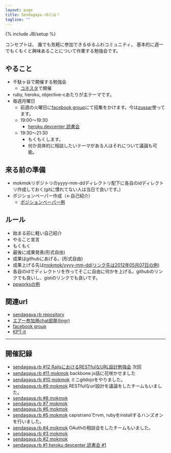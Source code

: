 ```yaml
---
layout: page
title: Sendagaya.rbとは？
tagline: ""
---
```

{% include JB/setup %}

コンセプトは、 誰でも気軽に参加できるゆるふわコミュニティ。
基本的に週一でもくもくと興味あることについて作業する勉強会です。

## やること
* 千駄ヶ谷で開催する勉強会
    * [コネスタ](http://www.connectstar.jp/)で開催
* ruby, heroku, objective-cあたりが主テーマです。
* 毎週月曜日
    * 前週の火曜日に[facebook group](https://www.facebook.com/groups/132324356892674/)にて招集をかけます。今は[zussar](http://www.zusaar.com/user/agZ6dXNhYXJyFQsSBFVzZXIiCzkwNTU4MDIwX3R3DA)使ってます。
    * 19:00〜19:30
        * [heroku devcenter 読書会](https://github.com/herokaijp/devcenter/wiki)
    * 19:30〜21:30
        * もくもくします。
        * 何か具体的に相談したいテーマがある人はそれについて議論も可能。

## 来る前の準備
* mokmokリポジトリのyyyy-mm-ddディレクトリ配下に各自のidディレクトリ作成しておく(gitに慣れてない人は当日で良いです。)
* ポジションペーパー作成（←自己紹介）
    * [ポジションペーパー例](https://github.com/sendagayarb/sendagayarb.github.com/wiki/%E8%87%AA%E5%B7%B1%E7%B4%B9%E4%BB%8B)

## ルール
* 始まる前に軽い自己紹介
* やること宣言
* もくもく
* 最後に成果発表(形式自由)
* 成果はgithubにあげる。(形式自由)
* 成果上げる先は[mokmok/yyyy-mm-dd(リンク先は2012年05月07日の例)](https://github.com/sendagayarb/mokmok/tree/master/2012-05-07)
* 各自のidでディレクトリを作ってそこに自由に何かを上げる。githubのリンクでも良いし、gistのリンクでも良いです。
* [ppworksの例](https://github.com/sendagayarb/mokmok/blob/master/2012-05-07/ppworks/history.md)


## 関連url
* [sendagaya.rb repository](http://github.com/sendagayarb)
* [エアー参加用chat部屋(lingr)](http://lingr.com/room/sendagayarb)
* [facebook group](https://www.facebook.com/groups/132324356892674/)
* [KPT-it](http://kpt-it.herokuapp.com/6ef3521b4e7396f956e574972947fba1)

---

## 開催記録
* [sendagaya.rb #12 RailsにおけるRESTfulなURL設計勉強会](https://github.com/sendagayarb/mokmok/tree/master/2012-07-23) 次回 
* [sendagaya.rb #11 mokmok](https://github.com/sendagayarb/mokmok/tree/master/2012-07-09) backbone.js話に花咲かせました
* [sendagaya.rb #10 mokmok](http://github.com/sendagayarb/mokmok/tree/master/2012-07-02) ミニgitdojoをやりました。
* [sendagaya.rb #9 mokmok](http://github.com/sendagayarb/mokmok/tree/master/2012-06-25) RESTfulなurl設計を議論をしたチームもいました。
* [sendagaya.rb #8 mokmok](http://github.com/sendagayarb/mokmok/tree/master/2012-06-18)
* [sendagaya.rb #7 mokmok](http://github.com/sendagayarb/mokmok/tree/master/2012-06-11)
* [sendagaya.rb #6 mokmok](http://github.com/sendagayarb/mokmok/tree/master/2012-06-04)
* [sendagaya.rb #5 mokmok](http://github.com/sendagayarb/mokmok/tree/master/2012-05-28) capistranoでrvm, rubyをinstallするハンズオンを行いました。
* [sendagaya.rb #4 mokmok](http://github.com/sendagayarb/mokmok/tree/master/2012-05-21) OAuthの相談会をしたチームもいました。
* [sendagaya.rb #3 mokmok](http://github.com/sendagayarb/mokmok/tree/master/2012-05-14)
* [sendagaya.rb #2 mokmok](http://github.com/sendagayarb/mokmok/tree/master/2012-05-07)
* [sendagaya.rb #1 heroku devcenter 読書会 #1](https://github.com/sendagayarb/sendagayarb.github.com/wiki/20120502-Heroku-Devcenter-Reading)
